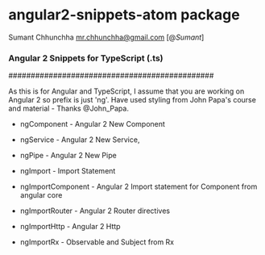 # angular2-snippets-atom package
Sumant Chhunchha
mr.chhunchha@gmail.com
[@_Sumant_]

### Angular 2 Snippets for TypeScript (.ts)
##############################################

As this is for Angular and TypeScript, I assume that you are working on Angular 2 so prefix is just 'ng'.
Have used styling from John Papa's course and material - Thanks @John_Papa.

* ngComponent - Angular 2 New Component

* ngService - Angular 2 New Service,

* ngPipe - Angular 2 New Pipe

* ngImport - Import Statement

* ngImportComponent - Angular 2 Import statement for Component from angular core

* ngImportRouter - Angular 2 Router directives

* ngImportHttp - Angular 2 Http

* ngImportRx - Observable and Subject from Rx
